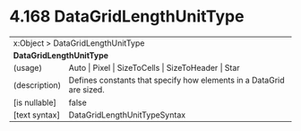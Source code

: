 <html dir="LTR" xmlns:mshelp="http://msdn.microsoft.com/mshelp" xmlns:ddue="http://ddue.schemas.microsoft.com/authoring/2003/5" xmlns:xlink="http://www.w3.org/1999/xlink" xmlns:tool="http://www.microsoft.com/tooltip">

<body>
 <input type="hidden" id="userDataCache" class="userDataStyle">
 <input type="hidden" id="hiddenScrollOffset">
 <img id="dropDownImage" style="display:none; height:0; width:0;" src="../local/drpdown.gif">
 <img id="dropDownHoverImage" style="display:none; height:0; width:0;" src="../local/drpdown_orange.gif">
 <img id="collapseImage" style="display:none; height:0; width:0;" src="../local/collapse.gif">
 <img id="expandImage" style="display:none; height:0; width:0;" src="../local/exp.gif">
 <img id="collapseAllImage" style="display:none; height:0; width:0;" src="../local/collall.gif">
 <img id="expandAllImage" style="display:none; height:0; width:0;" src="../local/expall.gif">
 <img id="copyImage" style="display:none; height:0; width:0;" src="../local/copycode.gif">
 <img id="copyHoverImage" style="display:none; height:0; width:0;" src="../local/copycodeHighlight.gif">
 <div id="header"><h1 class="heading">4.168 DataGridLengthUnitType</h1></div>

 <div id="mainSection">
 <div id="mainBody">
 <div id="allHistory" class="saveHistory" onsave="saveAll()" onload="loadAll()"></div>
 <p xmlns:wsd="http://wsdev.schemas.microsoft.com/authoring/2008/2" xmlns:msxsl="urn:schemas-microsoft-com:xslt" xmlns:script="urn:script" xmlns:build="urn:build">
 </p>
 <div id="sectionSection0" class="section" name="collapseableSection">
 <content xmlns="http://ddue.schemas.microsoft.com/authoring/2003/5" xmlns:wsd="http://wsdev.schemas.microsoft.com/authoring/2008/2" xmlns:msxsl="urn:schemas-microsoft-com:xslt" xmlns:script="urn:script" xmlns:build="urn:build">
 </content>
 </div>
 <div id="sectionSection1" class="section" name="collapseableSection">
 <content xmlns="http://ddue.schemas.microsoft.com/authoring/2003/5" xmlns:wsd="http://wsdev.schemas.microsoft.com/authoring/2008/2" xmlns:msxsl="urn:schemas-microsoft-com:xslt" xmlns:script="urn:script" xmlns:build="urn:build">
 <table class="ProtocolAuthoredTable" xmlns="">
 <tr><td colspan="2">
<mshelp:link keywords="86913f34-aa06-4c94-9f09-83936a822fd8" tabindex="0">x:Object</mshelp:link> &gt; <mshelp:link keywords="919c0888-b35b-44be-bc3c-7163e330042f" tabindex="0">DataGridLengthUnitType</mshelp:link> </td>
 </tr>
 <tr><td colspan="2">
 <b>
DataGridLengthUnitType </b>
 </td>
 </tr>
 <tr><td><div class="indent0">(usage)</div></td>
 <td><mshelp:link keywords="9af4ea33-1e42-4683-845b-192d31f2698e" tabindex="0">Auto</mshelp:link> | <mshelp:link keywords="9af4ea33-1e42-4683-845b-192d31f2698e" tabindex="0">Pixel</mshelp:link> | <mshelp:link keywords="9af4ea33-1e42-4683-845b-192d31f2698e" tabindex="0">SizeToCells</mshelp:link> | <mshelp:link keywords="9af4ea33-1e42-4683-845b-192d31f2698e" tabindex="0">SizeToHeader</mshelp:link> | <mshelp:link keywords="9af4ea33-1e42-4683-845b-192d31f2698e" tabindex="0">Star</mshelp:link> </td>
 </tr>
 <tr><td><div class="indent0">(description)</div></td>
 <td>Defines constants that specify how elements in a DataGrid are sized. </td>
 </tr>
 <tr><td><div class="indent0">[is nullable]</div></td>
 <td>false </td>
 </tr>
 <tr><td><div class="indent0">[text syntax]</div></td>
 <td><mshelp:link keywords="9af4ea33-1e42-4683-845b-192d31f2698e" tabindex="0">DataGridLengthUnitTypeSyntax</mshelp:link> </td>
 </tr>
</table>
 </content>
 </div>
 <!--[if gte IE 5]>
 <tool:tip element="languageFilterToolTip" avoidmouse="false"/>
 <![endif]-->
 </div>
 <a name="feedback"></a><span></span>
 </div>
</body></html>

